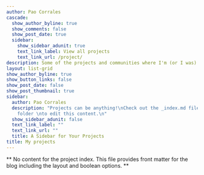 ```yaml
---
author: Pao Corrales
cascade:
  show_author_byline: true
  show_comments: false
  show_post_date: true
  sidebar:
    show_sidebar_adunit: true
    text_link_label: View all projects
    text_link_url: /project/
description: Some of the projects and communities where I'm (or I was) involved.
layout: list-grid
show_author_byline: true
show_button_links: false
show_post_date: false
show_post_thumbnail: true
sidebar:
  author: Pao Corrales
  description: "Projects can be anything!\nCheck out the _index.md file in the /project
    folder \nto edit this content.\n"
  show_sidebar_adunit: false
  text_link_label: ""
  text_link_url: ""
  title: A Sidebar for Your Projects
title: My projects
---
```


** No content for the project index. This file provides front matter for the blog including the layout and boolean options. **
